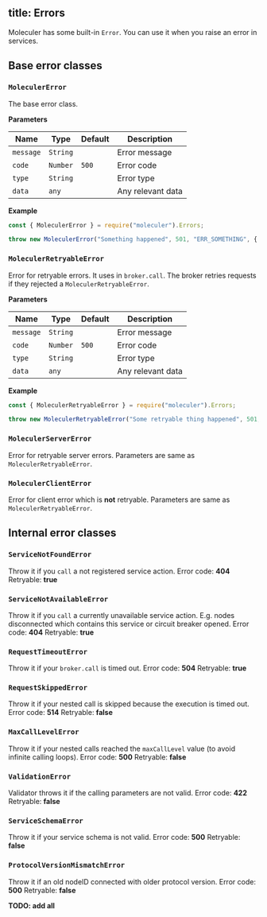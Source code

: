 title: Errors
---
Moleculer has some built-in `Error`. You can use it when you raise an error in services.

## Base error classes

### `MoleculerError`
The base error class.

**Parameters**

| Name | Type | Default | Description |
| ---- | ---- | ------- | ----------- |
| `message` | `String` |  | Error message |
| `code` | `Number` | `500` | Error code |
| `type` | `String` |  | Error type |
| `data` | `any` |  | Any relevant data |

**Example**
```js
const { MoleculerError } = require("moleculer").Errors;

throw new MoleculerError("Something happened", 501, "ERR_SOMETHING", { a: 5, nodeID: "node-666" }));
```

### `MoleculerRetryableError`
Error for retryable errors. It uses in `broker.call`. The broker retries requests if they rejected a `MoleculerRetryableError`.

**Parameters**

| Name | Type | Default | Description |
| ---- | ---- | ------- | ----------- |
| `message` | `String` |  | Error message |
| `code` | `Number` | `500` | Error code |
| `type` | `String` |  | Error type |
| `data` | `any` |  | Any relevant data |

**Example**
```js
const { MoleculerRetryableError } = require("moleculer").Errors;

throw new MoleculerRetryableError("Some retryable thing happened", 501, "ERR_SOMETHING", { a: 5, nodeID: "node-666" }));
```

### `MoleculerServerError`
Error for retryable server errors. Parameters are same as `MoleculerRetryableError`.


### `MoleculerClientError`
Error for client error which is **not** retryable. Parameters are same as `MoleculerRetryableError`.

## Internal error classes

### `ServiceNotFoundError`
Throw it if you `call` a not registered service action.
Error code: **404**
Retryable: **true**

### `ServiceNotAvailableError`
Throw it if you `call` a currently unavailable service action. E.g. nodes disconnected which contains this service or circuit breaker opened.
Error code: **404**
Retryable: **true**

### `RequestTimeoutError`
Throw it if your `broker.call` is timed out.
Error code: **504**
Retryable: **true**

### `RequestSkippedError`
Throw it if your nested call is skipped because the execution is timed out.
Error code: **514**
Retryable: **false**

### `MaxCallLevelError`
Throw it if your nested calls reached the `maxCallLevel` value (to avoid infinite calling loops).
Error code: **500**
Retryable: **false**

### `ValidationError`
Validator throws it if the calling parameters are not valid.
Error code: **422**
Retryable: **false**

### `ServiceSchemaError`
Throw it if your service schema is not valid.
Error code: **500**
Retryable: **false**

### `ProtocolVersionMismatchError`
Throw it if an old nodeID connected with older protocol version.
Error code: **500**
Retryable: **false**

**TODO: add all**